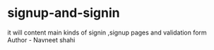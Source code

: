 # signup-and-signin
it will content main kinds of signin ,signup pages and validation form
<br>
Author - Navneet shahi
